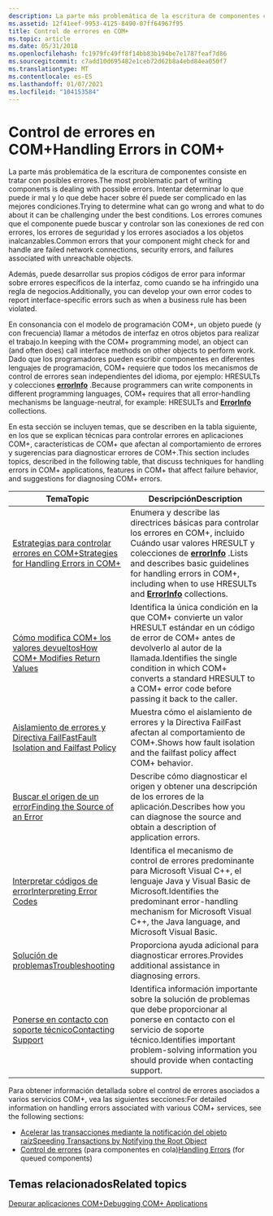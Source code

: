 ```yaml
---
description: La parte más problemática de la escritura de componentes consiste en tratar con posibles errores.
ms.assetid: 12f41eef-9953-4125-8490-07ff64967f95
title: Control de errores en COM+
ms.topic: article
ms.date: 05/31/2018
ms.openlocfilehash: fc1979fc49ff8f14bb83b194be7e1787feaf7d86
ms.sourcegitcommit: c7add10d695482e1ceb72d62b8a4ebd84ea050f7
ms.translationtype: MT
ms.contentlocale: es-ES
ms.lasthandoff: 01/07/2021
ms.locfileid: "104153584"
---
```

# <a name="handling-errors-in-com"></a><span data-ttu-id="cedc4-103">Control de errores en COM+</span><span class="sxs-lookup"><span data-stu-id="cedc4-103">Handling Errors in COM+</span></span>

<span data-ttu-id="cedc4-104">La parte más problemática de la escritura de componentes consiste en tratar con posibles errores.</span><span class="sxs-lookup"><span data-stu-id="cedc4-104">The most problematic part of writing components is dealing with possible errors.</span></span> <span data-ttu-id="cedc4-105">Intentar determinar lo que puede ir mal y lo que debe hacer sobre él puede ser complicado en las mejores condiciones.</span><span class="sxs-lookup"><span data-stu-id="cedc4-105">Trying to determine what can go wrong and what to do about it can be challenging under the best conditions.</span></span> <span data-ttu-id="cedc4-106">Los errores comunes que el componente puede buscar y controlar son las conexiones de red con errores, los errores de seguridad y los errores asociados a los objetos inalcanzables.</span><span class="sxs-lookup"><span data-stu-id="cedc4-106">Common errors that your component might check for and handle are failed network connections, security errors, and failures associated with unreachable objects.</span></span>

<span data-ttu-id="cedc4-107">Además, puede desarrollar sus propios códigos de error para informar sobre errores específicos de la interfaz, como cuando se ha infringido una regla de negocios.</span><span class="sxs-lookup"><span data-stu-id="cedc4-107">Additionally, you can develop your own error codes to report interface-specific errors such as when a business rule has been violated.</span></span>

<span data-ttu-id="cedc4-108">En consonancia con el modelo de programación COM+, un objeto puede (y con frecuencia) llamar a métodos de interfaz en otros objetos para realizar el trabajo.</span><span class="sxs-lookup"><span data-stu-id="cedc4-108">In keeping with the COM+ programming model, an object can (and often does) call interface methods on other objects to perform work.</span></span> <span data-ttu-id="cedc4-109">Dado que los programadores pueden escribir componentes en diferentes lenguajes de programación, COM+ requiere que todos los mecanismos de control de errores sean independientes del idioma, por ejemplo: HRESULTs y colecciones [**errorInfo**](errorinfo.md) .</span><span class="sxs-lookup"><span data-stu-id="cedc4-109">Because programmers can write components in different programming languages, COM+ requires that all error-handling mechanisms be language-neutral, for example: HRESULTs and [**ErrorInfo**](errorinfo.md) collections.</span></span>

<span data-ttu-id="cedc4-110">En esta sección se incluyen temas, que se describen en la tabla siguiente, en los que se explican técnicas para controlar errores en aplicaciones COM+, características de COM+ que afectan al comportamiento de errores y sugerencias para diagnosticar errores de COM+.</span><span class="sxs-lookup"><span data-stu-id="cedc4-110">This section includes topics, described in the following table, that discuss techniques for handling errors in COM+ applications, features in COM+ that affect failure behavior, and suggestions for diagnosing COM+ errors.</span></span>



| <span data-ttu-id="cedc4-111">Tema</span><span class="sxs-lookup"><span data-stu-id="cedc4-111">Topic</span></span>                                                                                           | <span data-ttu-id="cedc4-112">Descripción</span><span class="sxs-lookup"><span data-stu-id="cedc4-112">Description</span></span>                                                                                                                                                 |
|-------------------------------------------------------------------------------------------------|-------------------------------------------------------------------------------------------------------------------------------------------------------------|
| [<span data-ttu-id="cedc4-113">Estrategias para controlar errores en COM+</span><span class="sxs-lookup"><span data-stu-id="cedc4-113">Strategies for Handling Errors in COM+</span></span>](strategies-for-handling-errors-in-com-.md)<br/> | <span data-ttu-id="cedc4-114">Enumera y describe las directrices básicas para controlar los errores en COM+, incluido Cuándo usar valores HRESULT y colecciones de [**errorInfo**](errorinfo.md) .</span><span class="sxs-lookup"><span data-stu-id="cedc4-114">Lists and describes basic guidelines for handling errors in COM+, including when to use HRESULTs and [**ErrorInfo**](errorinfo.md) collections.</span></span><br/> |
| [<span data-ttu-id="cedc4-115">Cómo modifica COM+ los valores devueltos</span><span class="sxs-lookup"><span data-stu-id="cedc4-115">How COM+ Modifies Return Values</span></span>](how-com--modifies-return-values.md)<br/>               | <span data-ttu-id="cedc4-116">Identifica la única condición en la que COM+ convierte un valor HRESULT estándar en un código de error de COM+ antes de devolverlo al autor de la llamada.</span><span class="sxs-lookup"><span data-stu-id="cedc4-116">Identifies the single condition in which COM+ converts a standard HRESULT to a COM+ error code before passing it back to the caller.</span></span><br/>             |
| [<span data-ttu-id="cedc4-117">Aislamiento de errores y Directiva FailFast</span><span class="sxs-lookup"><span data-stu-id="cedc4-117">Fault Isolation and Failfast Policy</span></span>](fault-isolation-and-failfast-policy.md)<br/>       | <span data-ttu-id="cedc4-118">Muestra cómo el aislamiento de errores y la Directiva FailFast afectan al comportamiento de COM+.</span><span class="sxs-lookup"><span data-stu-id="cedc4-118">Shows how fault isolation and the failfast policy affect COM+ behavior.</span></span><br/>                                                                          |
| [<span data-ttu-id="cedc4-119">Buscar el origen de un error</span><span class="sxs-lookup"><span data-stu-id="cedc4-119">Finding the Source of an Error</span></span>](finding-the-source-of-an-error.md)<br/>                 | <span data-ttu-id="cedc4-120">Describe cómo diagnosticar el origen y obtener una descripción de los errores de la aplicación.</span><span class="sxs-lookup"><span data-stu-id="cedc4-120">Describes how you can diagnose the source and obtain a description of application errors.</span></span> <br/>                                                       |
| [<span data-ttu-id="cedc4-121">Interpretar códigos de error</span><span class="sxs-lookup"><span data-stu-id="cedc4-121">Interpreting Error Codes</span></span>](interpreting-error-codes.md)<br/>                             | <span data-ttu-id="cedc4-122">Identifica el mecanismo de control de errores predominante para Microsoft Visual C++, el lenguaje Java y Visual Basic de Microsoft.</span><span class="sxs-lookup"><span data-stu-id="cedc4-122">Identifies the predominant error-handling mechanism for Microsoft Visual C++, the Java language, and Microsoft Visual Basic.</span></span> <br/>                    |
| [<span data-ttu-id="cedc4-123">Solución de problemas</span><span class="sxs-lookup"><span data-stu-id="cedc4-123">Troubleshooting</span></span>](troubleshooting.md)<br/>                                               | <span data-ttu-id="cedc4-124">Proporciona ayuda adicional para diagnosticar errores.</span><span class="sxs-lookup"><span data-stu-id="cedc4-124">Provides additional assistance in diagnosing errors.</span></span><br/>                                                                                             |
| [<span data-ttu-id="cedc4-125">Ponerse en contacto con soporte técnico</span><span class="sxs-lookup"><span data-stu-id="cedc4-125">Contacting Support</span></span>](contacting-support.md)<br/>                                         | <span data-ttu-id="cedc4-126">Identifica información importante sobre la solución de problemas que debe proporcionar al ponerse en contacto con el servicio de soporte técnico.</span><span class="sxs-lookup"><span data-stu-id="cedc4-126">Identifies important problem-solving information you should provide when contacting support.</span></span><br/>                                                     |



 

<span data-ttu-id="cedc4-127">Para obtener información detallada sobre el control de errores asociados a varios servicios COM+, vea las siguientes secciones:</span><span class="sxs-lookup"><span data-stu-id="cedc4-127">For detailed information on handling errors associated with various COM+ services, see the following sections:</span></span>

-   [<span data-ttu-id="cedc4-128">Acelerar las transacciones mediante la notificación del objeto raíz</span><span class="sxs-lookup"><span data-stu-id="cedc4-128">Speeding Transactions by Notifying the Root Object</span></span>](speeding-transactions-by-notifying-the-root-object.md)
-   <span data-ttu-id="cedc4-129">[Control de errores](handling-errors-in-queued-components.md) (para componentes en cola)</span><span class="sxs-lookup"><span data-stu-id="cedc4-129">[Handling Errors](handling-errors-in-queued-components.md) (for queued components)</span></span>

## <a name="related-topics"></a><span data-ttu-id="cedc4-130">Temas relacionados</span><span class="sxs-lookup"><span data-stu-id="cedc4-130">Related topics</span></span>

<dl> <dt>

[<span data-ttu-id="cedc4-131">Depurar aplicaciones COM+</span><span class="sxs-lookup"><span data-stu-id="cedc4-131">Debugging COM+ Applications</span></span>](debugging-com--applications.md)
</dt> </dl>

 

 





